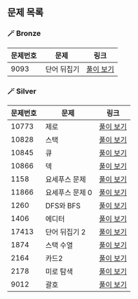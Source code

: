 ## 문제 목록
### 🪄 Bronze
| 문제번호 | 문제 | 링크 |
| ----- | --- | ----- |
|9093 |  단어 뒤집기 | [풀이 보기](./Bronze/9093. 단어 뒤집기)|
### 🪄 Silver
| 문제번호 | 문제 | 링크 |
| ----- | --- | ----- |
|10773 |  제로 | [풀이 보기](./Silver/10773. 제로)|
|10828 |  스택 | [풀이 보기](./Silver/10828. 스택)|
|10845 |  큐 | [풀이 보기](./Silver/10845. 큐)|
|10866 |  덱 | [풀이 보기](./Silver/10866. 덱)|
|1158 |  요세푸스 문제 | [풀이 보기](./Silver/1158. 요세푸스 문제)|
|11866 |  요세푸스 문제 0 | [풀이 보기](./Silver/11866. 요세푸스 문제 0)|
|1260 |  DFS와 BFS | [풀이 보기](./Silver/1260. DFS와 BFS)|
|1406 |  에디터 | [풀이 보기](./Silver/1406. 에디터)|
|17413 |  단어 뒤집기 2 | [풀이 보기](./Silver/17413. 단어 뒤집기 2)|
|1874 |  스택 수열 | [풀이 보기](./Silver/1874. 스택 수열)|
|2164 |  카드2 | [풀이 보기](./Silver/2164. 카드2)|
|2178 |  미로 탐색 | [풀이 보기](./Silver/2178. 미로 탐색)|
|9012 |  괄호 | [풀이 보기](./Silver/9012. 괄호)|
